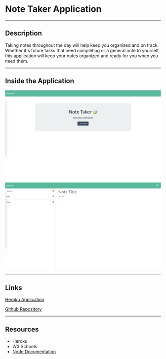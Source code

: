 # Note Taker Application

---

## Description

Taking notes throughout the day will help keep you organized and on track. Whether it's future tasks that need completing or a general note to yourself, this application will keep your notes organized and ready for you when you need them.

---

## Inside the Application

![Home Page](/Develop/public/assets/images/homepage.jpg)

![Note Page](/Develop/public/assets/images/notepage.jpg)

---

## Links

[Heroku Application](https://damp-mesa-91980.herokuapp.com/notes)

[Github Repository](https://github.com/jamesosull16/note_taker)

---

## Resources

- Heroku
- W3 Schools
- [Node Documentation](https://nodejs.org/en/)
